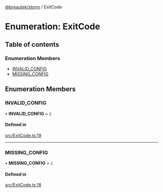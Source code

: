 [@breautek/storm](../README.md) / ExitCode

# Enumeration: ExitCode

## Table of contents

### Enumeration Members

- [INVALID\_CONFIG](ExitCode.md#invalid_config)
- [MISSING\_CONFIG](ExitCode.md#missing_config)

## Enumeration Members

### INVALID\_CONFIG

• **INVALID\_CONFIG** = ``2``

#### Defined in

[src/ExitCode.ts:19](https://github.com/breautek/storm/blob/3dcafe4/src/ExitCode.ts#L19)

___

### MISSING\_CONFIG

• **MISSING\_CONFIG** = ``1``

#### Defined in

[src/ExitCode.ts:18](https://github.com/breautek/storm/blob/3dcafe4/src/ExitCode.ts#L18)
